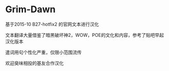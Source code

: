 # Grim-Dawn

基于2015-10 B27-hotfix2 的官网文本进行汉化

文本翻译大量借鉴了暗黑破坏神2，WOW，POE的文化和内容，参考了贴吧早起汉化版本

遣词用句个性化严重，仅限小范围流传

欢迎臭味相投的基友合作汉化
